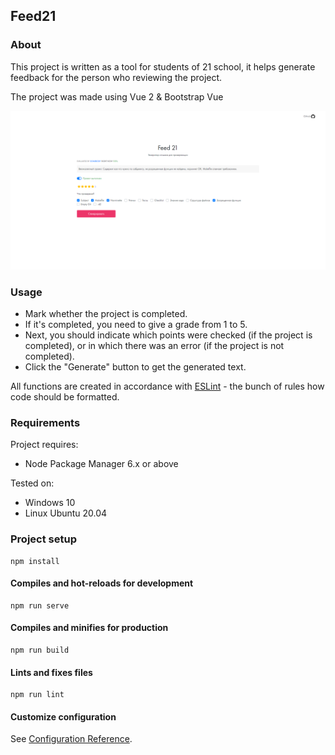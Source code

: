 ## Feed21

### About

This project is written as a tool for students of 21 school, it helps generate feedback for the person who reviewing the project.

The project was made using Vue 2 & Bootstrap Vue

![alt text](assets/program.png)

### Usage

* Mark whether the project is completed.
* If it's completed, you need to give a grade from 1 to 5.
* Next, you should indicate which points were checked (if the project is completed), or in which there was an error (if the project is not completed).
* Click the "Generate" button to get the generated text.

All functions are created in accordance with [ESLint](https://eslint.org/) - the bunch of rules how code should be formatted.

### Requirements
Project requires:
* Node Package Manager 6.x or above

Tested on:
* Windows 10
* Linux Ubuntu 20.04

### Project setup
```
npm install
```

#### Compiles and hot-reloads for development
```
npm run serve
```

#### Compiles and minifies for production
```
npm run build
```

#### Lints and fixes files
```
npm run lint
```

#### Customize configuration
See [Configuration Reference](https://cli.vuejs.org/config/).